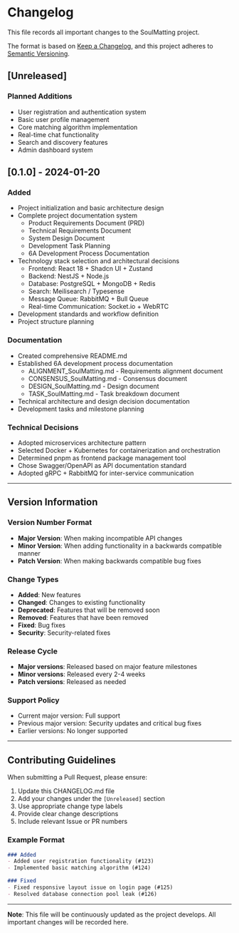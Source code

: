 # Changelog

This file records all important changes to the SoulMatting project.

The format is based on [Keep a Changelog](https://keepachangelog.com/en/1.0.0/),
and this project adheres to [Semantic Versioning](https://semver.org/).

## [Unreleased]

### Planned Additions
- User registration and authentication system
- Basic user profile management
- Core matching algorithm implementation
- Real-time chat functionality
- Search and discovery features
- Admin dashboard system

## [0.1.0] - 2024-01-20

### Added
- Project initialization and basic architecture design
- Complete project documentation system
  - Product Requirements Document (PRD)
  - Technical Requirements Document
  - System Design Document
  - Development Task Planning
  - 6A Development Process Documentation
- Technology stack selection and architectural decisions
  - Frontend: React 18 + Shadcn UI + Zustand
  - Backend: NestJS + Node.js
  - Database: PostgreSQL + MongoDB + Redis
  - Search: Meilisearch / Typesense
  - Message Queue: RabbitMQ + Bull Queue
  - Real-time Communication: Socket.io + WebRTC
- Development standards and workflow definition
- Project structure planning

### Documentation
- Created comprehensive README.md
- Established 6A development process documentation
  - ALIGNMENT_SoulMatting.md - Requirements alignment document
  - CONSENSUS_SoulMatting.md - Consensus document
  - DESIGN_SoulMatting.md - Design document
  - TASK_SoulMatting.md - Task breakdown document
- Technical architecture and design decision documentation
- Development tasks and milestone planning

### Technical Decisions
- Adopted microservices architecture pattern
- Selected Docker + Kubernetes for containerization and orchestration
- Determined pnpm as frontend package management tool
- Chose Swagger/OpenAPI as API documentation standard
- Adopted gRPC + RabbitMQ for inter-service communication

---

## Version Information

### Version Number Format
- **Major Version**: When making incompatible API changes
- **Minor Version**: When adding functionality in a backwards compatible manner
- **Patch Version**: When making backwards compatible bug fixes

### Change Types
- **Added**: New features
- **Changed**: Changes to existing functionality
- **Deprecated**: Features that will be removed soon
- **Removed**: Features that have been removed
- **Fixed**: Bug fixes
- **Security**: Security-related fixes

### Release Cycle
- **Major versions**: Released based on major feature milestones
- **Minor versions**: Released every 2-4 weeks
- **Patch versions**: Released as needed

### Support Policy
- Current major version: Full support
- Previous major version: Security updates and critical bug fixes
- Earlier versions: No longer supported

---

## Contributing Guidelines

When submitting a Pull Request, please ensure:

1. Update this CHANGELOG.md file
2. Add your changes under the `[Unreleased]` section
3. Use appropriate change type labels
4. Provide clear change descriptions
5. Include relevant Issue or PR numbers

### Example Format

```markdown
### Added
- Added user registration functionality (#123)
- Implemented basic matching algorithm (#124)

### Fixed
- Fixed responsive layout issue on login page (#125)
- Resolved database connection pool leak (#126)
```

---

**Note**: This file will be continuously updated as the project develops. All important changes will be recorded here.